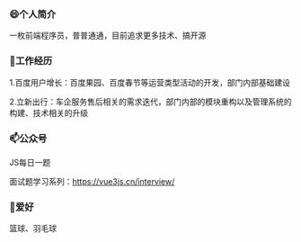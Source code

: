 ### 😄个人简介

一枚前端程序员，普普通通，目前追求更多技术、搞开源

### 🔭工作经历

1.百度用户增长：百度果园、百度春节等运营类型活动的开发，部门内部基础建设

2.立新出行：车企服务售后相关的需求迭代，部门内部的模块重构以及管理系统的构建、技术相关的升级

### 📫公众号

JS每日一题

面试题学习系列：https://vue3js.cn/interview/


### 👯爱好

篮球、羽毛球









<!--
**huihuiha/huihuiha** is a ✨ _special_ ✨ repository because its `README.md` (this file) appears on your GitHub profile.

Here are some ideas to get you started:

- 🔭 I’m currently working on ...
- 🌱 I’m currently learning ...
- 👯 I’m looking to collaborate on ...
- 🤔 I’m looking for help with ...
- 💬 Ask me about ...
- 📫 How to reach me: ...
- 😄 Pronouns: ...
- ⚡ Fun fact: ...
-->
